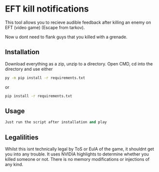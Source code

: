 # EFT kill notifications

This tool allows you to recieve audible feedback after killing an enemy on EFT (video game) (Escape from tarkov).

Now u dont need to flank guys that you killed with a grenade.

## Installation

Download everything as a zip, unzip to a directory. Open CMD, cd into the directory and use either

```bash
py -m pip install -r requirements.txt
```

or

```bash
pip install -r requirements.txt
```


## Usage

```python
Just run the script after installation and play
```

## Legalilities
Whilst this isnt technically legal by ToS or EulA of the game, it shouldnt get you into any trouble. It uses NVIDIA highlights to determine whether you killed someone or not. There is no memory modifications or injections of any kind.
